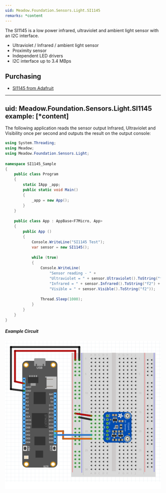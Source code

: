 ```yaml
---
uid: Meadow.Foundation.Sensors.Light.SI1145
remarks: *content
---
```


The SI1145 is a low power infrared, ultraviolet and ambient light sensor with an I2C interface.

* Ultraviolet / Infrared / ambient light sensor
* Proximity sensor
* Independent LED drivers
* I2C interface up to 3.4 MBps

## Purchasing

* [SI1145 from Adafruit](https://www.adafruit.com/product/1777)

---
uid: Meadow.Foundation.Sensors.Light.SI1145
example: [*content]
---

The following application reads the sensor output Infrared, Ultraviolet and Visibility once per second and outputs the result on the output console:

```csharp
using System.Threading;
using Meadow;
using Meadow.Foundation.Sensors.Light;

namespace SI1145_Sample
{
    public class Program
    {
        static IApp _app; 
        public static void Main()
        {
            _app = new App();
        }
    }
    
    public class App : AppBase<F7Micro, App>
    {
        public App ()
        {
            Console.WriteLine("SI1145 Test");
            var sensor = new SI1145();
            
            while (true)
            {
                Console.WriteLine(
                    "Sensor reading - " + 
                    "Ultraviolet = " + sensor.Ultraviolet().ToString("f2") +
                    "Infrared = " + sensor.Infrared().ToString("f2") +
                    "Visible = " + sensor.Visible().ToString("f2"));

                Thread.Sleep(1000);
            }
        }
    }
}
```

##### Example Circuit

![](../../API_Assets/Meadow.Foundation.Sensors.Light.SI1145/SI1145.svg)